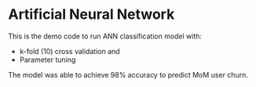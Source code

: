 # Artificial Neural Network

This is the demo code to run ANN classification model with:

+ k-fold (10) cross validation and
+ Parameter tuning

The model was able to achieve 98% accuracy to predict MoM user churn.
